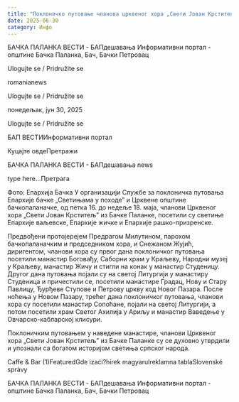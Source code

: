 ```yaml
---
title: "Поклоничко путовање чланова црквеног хора „Свети Јован Крститељ“ из Бачке Паланке"
date: 2025-06-30
category: Инфо
---
```


БАЧКА ПАЛАНКА ВЕСТИ - БАПдешавања Информативни портал - општине Бачка Паланка, Бач, Бачки Петровац

Ulogujte se / Pridružite se

romanianews

Ulogujte se / Pridružite se

понедељак, јун 30, 2025

Ulogujte se / Pridružite se

БАП ВЕСТИИнформативни портал

Куцајте овдеПретражи

БАЧКА ПАЛАНКА ВЕСТИ - БАПдешавања news

type here...Претрага

Фото: Епархија Бачка
            У организацији Службе за поклоничка путовања Епархије бачке „Светињама у походеˮ и Црквене општине бачкопаланачке, од петка 16. до недеље 18. маја, чланови Црквеног хора „Свети Јован Крститељˮ из Бачке Паланке, посетили су светиње Епархије ваљевске, Епархије жичке и Епархије рашко-призренске.

Предвођени протојерејем Предрагом Милутином, парохом бачкопаланачким и председником хора, и Снежаном Жујић, диригентом, чланови хора су првог дана поклоничког путовања посетили манастир Боговађу, Саборни храм у Краљеву, Народни музеј у Краљеву, манастир Жичу и стигли на конак у манастир Студеницу. Другог дана путовања појали су на светој Литургији у манастиру Студеница и причестили се, посетили манастире Градац, Нову и Стару Павлицу, Ђурђеве Ступове и Петрову цркву код Новог Пазара.
После ноћења у Новом Пазару, трећег дана поклоничког путовања, чланови хора су посетили манастир Сопоћане, појали на светој Литургији, а потом посетили храм Светог Ахилија у Ариљу и манастир Ваведење у Овчарско-кабларској клисури.


Поклоничким путовањем у наведене манастире, чланови Црквеног хора „Свети Јован Крститељˮ из Бачке Паланке су се духовно утврдили и упознали са богатом историјом светиња српског народа.

Caffe & Bar (1)FeaturedGde izaći?hírek magyarulreklamna tablaSlovenské správy

БАЧКА ПАЛАНКА ВЕСТИ - БАПдешавања Информативни портал - општине Бачка Паланка, Бач, Бачки Петровац
